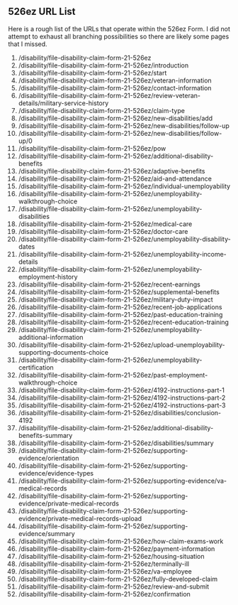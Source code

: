 ## 526ez URL List
Here is a rough list of the URLs that operate within the 526ez Form. I did not attempt to exhaust all branching possibilities so there are likely some pages that I missed.

1. /disability/file-disability-claim-form-21-526ez
1. /disability/file-disability-claim-form-21-526ez/introduction
1. /disability/file-disability-claim-form-21-526ez/start
1. /disability/file-disability-claim-form-21-526ez/veteran-information
1. /disability/file-disability-claim-form-21-526ez/contact-information
1. /disability/file-disability-claim-form-21-526ez/review-veteran-details/military-service-history
1. /disability/file-disability-claim-form-21-526ez/claim-type
1. /disability/file-disability-claim-form-21-526ez/new-disabilities/add
1. /disability/file-disability-claim-form-21-526ez/new-disabilities/follow-up
1. /disability/file-disability-claim-form-21-526ez/new-disabilities/follow-up/0
1. /disability/file-disability-claim-form-21-526ez/pow
1. /disability/file-disability-claim-form-21-526ez/additional-disability-benefits
1. /disability/file-disability-claim-form-21-526ez/adaptive-benefits
1. /disability/file-disability-claim-form-21-526ez/aid-and-attendance
1. /disability/file-disability-claim-form-21-526ez/individual-unemployability
1. /disability/file-disability-claim-form-21-526ez/unemployability-walkthrough-choice
1. /disability/file-disability-claim-form-21-526ez/unemployability-disabilities
1. /disability/file-disability-claim-form-21-526ez/medical-care
1. /disability/file-disability-claim-form-21-526ez/doctor-care
1. /disability/file-disability-claim-form-21-526ez/unemployability-disability-dates
1. /disability/file-disability-claim-form-21-526ez/unemployability-income-details
1. /disability/file-disability-claim-form-21-526ez/unemployability-employment-history
1. /disability/file-disability-claim-form-21-526ez/recent-earnings
1. /disability/file-disability-claim-form-21-526ez/supplemental-benefits
1. /disability/file-disability-claim-form-21-526ez/military-duty-impact
1. /disability/file-disability-claim-form-21-526ez/recent-job-applications
1. /disability/file-disability-claim-form-21-526ez/past-education-training
1. /disability/file-disability-claim-form-21-526ez/recent-education-training
1. /disability/file-disability-claim-form-21-526ez/unemployability-additional-information
1. /disability/file-disability-claim-form-21-526ez/upload-unemployability-supporting-documents-choice
1. /disability/file-disability-claim-form-21-526ez/unemployability-certification
1. /disability/file-disability-claim-form-21-526ez/past-employment-walkthrough-choice
1. /disability/file-disability-claim-form-21-526ez/4192-instructions-part-1
1. /disability/file-disability-claim-form-21-526ez/4192-instructions-part-2
1. /disability/file-disability-claim-form-21-526ez/4192-instructions-part-3
1. /disability/file-disability-claim-form-21-526ez/disabilities/conclusion-4192
1. /disability/file-disability-claim-form-21-526ez/additional-disability-benefits-summary
1. /disability/file-disability-claim-form-21-526ez/disabilities/summary
1. /disability/file-disability-claim-form-21-526ez/supporting-evidence/orientation
1. /disability/file-disability-claim-form-21-526ez/supporting-evidence/evidence-types
1. /disability/file-disability-claim-form-21-526ez/supporting-evidence/va-medical-records
1. /disability/file-disability-claim-form-21-526ez/supporting-evidence/private-medical-records
1. /disability/file-disability-claim-form-21-526ez/supporting-evidence/private-medical-records-upload
1. /disability/file-disability-claim-form-21-526ez/supporting-evidence/summary
1. /disability/file-disability-claim-form-21-526ez/how-claim-exams-work
1. /disability/file-disability-claim-form-21-526ez/payment-information
1. /disability/file-disability-claim-form-21-526ez/housing-situation
1. /disability/file-disability-claim-form-21-526ez/terminally-ill
1. /disability/file-disability-claim-form-21-526ez/va-employee
1. /disability/file-disability-claim-form-21-526ez/fully-developed-claim
1. /disability/file-disability-claim-form-21-526ez/review-and-submit
1. /disability/file-disability-claim-form-21-526ez/confirmation
